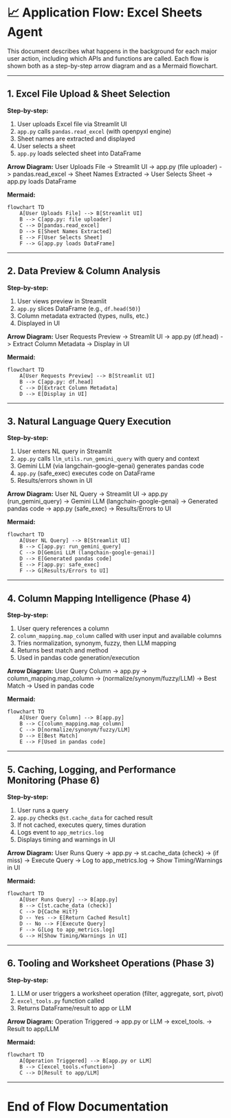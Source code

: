 # 📈 Application Flow: Excel Sheets Agent

This document describes what happens in the background for each major user action, including which APIs and functions are called. Each flow is shown both as a step-by-step arrow diagram and as a Mermaid flowchart.

---

## 1. Excel File Upload & Sheet Selection

**Step-by-step:**
1. User uploads Excel file via Streamlit UI
2. `app.py` calls `pandas.read_excel` (with openpyxl engine)
3. Sheet names are extracted and displayed
4. User selects a sheet
5. `app.py` loads selected sheet into DataFrame

**Arrow Diagram:**
User Uploads File -> Streamlit UI -> app.py (file uploader) -> pandas.read_excel -> Sheet Names Extracted -> User Selects Sheet -> app.py loads DataFrame

**Mermaid:**
```mermaid
flowchart TD
    A[User Uploads File] --> B[Streamlit UI]
    B --> C[app.py: file uploader]
    C --> D[pandas.read_excel]
    D --> E[Sheet Names Extracted]
    E --> F[User Selects Sheet]
    F --> G[app.py loads DataFrame]
```

---

## 2. Data Preview & Column Analysis

**Step-by-step:**
1. User views preview in Streamlit
2. `app.py` slices DataFrame (e.g., `df.head(50)`)
3. Column metadata extracted (types, nulls, etc.)
4. Displayed in UI

**Arrow Diagram:**
User Requests Preview -> Streamlit UI -> app.py (df.head) -> Extract Column Metadata -> Display in UI

**Mermaid:**
```mermaid
flowchart TD
    A[User Requests Preview] --> B[Streamlit UI]
    B --> C[app.py: df.head]
    C --> D[Extract Column Metadata]
    D --> E[Display in UI]
```

---

## 3. Natural Language Query Execution

**Step-by-step:**
1. User enters NL query in Streamlit
2. `app.py` calls `llm_utils.run_gemini_query` with query and context
3. Gemini LLM (via langchain-google-genai) generates pandas code
4. `app.py` (safe_exec) executes code on DataFrame
5. Results/errors shown in UI

**Arrow Diagram:**
User NL Query -> Streamlit UI -> app.py (run_gemini_query) -> Gemini LLM (langchain-google-genai) -> Generated pandas code -> app.py (safe_exec) -> Results/Errors to UI

**Mermaid:**
```mermaid
flowchart TD
    A[User NL Query] --> B[Streamlit UI]
    B --> C[app.py: run_gemini_query]
    C --> D[Gemini LLM (langchain-google-genai)]
    D --> E[Generated pandas code]
    E --> F[app.py: safe_exec]
    F --> G[Results/Errors to UI]
```

---

## 4. Column Mapping Intelligence (Phase 4)

**Step-by-step:**
1. User query references a column
2. `column_mapping.map_column` called with user input and available columns
3. Tries normalization, synonym, fuzzy, then LLM mapping
4. Returns best match and method
5. Used in pandas code generation/execution

**Arrow Diagram:**
User Query Column -> app.py -> column_mapping.map_column -> (normalize/synonym/fuzzy/LLM) -> Best Match -> Used in pandas code

**Mermaid:**
```mermaid
flowchart TD
    A[User Query Column] --> B[app.py]
    B --> C[column_mapping.map_column]
    C --> D[normalize/synonym/fuzzy/LLM]
    D --> E[Best Match]
    E --> F[Used in pandas code]
```

---

## 5. Caching, Logging, and Performance Monitoring (Phase 6)

**Step-by-step:**
1. User runs a query
2. `app.py` checks `@st.cache_data` for cached result
3. If not cached, executes query, times duration
4. Logs event to `app_metrics.log`
5. Displays timing and warnings in UI

**Arrow Diagram:**
User Runs Query -> app.py -> st.cache_data (check) -> (if miss) -> Execute Query -> Log to app_metrics.log -> Show Timing/Warnings in UI

**Mermaid:**
```mermaid
flowchart TD
    A[User Runs Query] --> B[app.py]
    B --> C[st.cache_data (check)]
    C --> D{Cache Hit?}
    D -- Yes --> E[Return Cached Result]
    D -- No --> F[Execute Query]
    F --> G[Log to app_metrics.log]
    G --> H[Show Timing/Warnings in UI]
```

---

## 6. Tooling and Worksheet Operations (Phase 3)

**Step-by-step:**
1. LLM or user triggers a worksheet operation (filter, aggregate, sort, pivot)
2. `excel_tools.py` function called
3. Returns DataFrame/result to app or LLM

**Arrow Diagram:**
Operation Triggered -> app.py or LLM -> excel_tools.<function> -> Result to app/LLM

**Mermaid:**
```mermaid
flowchart TD
    A[Operation Triggered] --> B[app.py or LLM]
    B --> C[excel_tools.<function>]
    C --> D[Result to app/LLM]
```

---

# End of Flow Documentation
